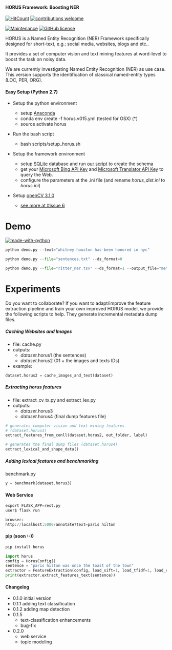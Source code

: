 #### HORUS Framework: Boosting NER

[![HitCount](http://hits.dwyl.io/SmartDataAnalytics/horus-ner.svg)](http://hits.dwyl.io/SmartDataAnalytics/horus-ner)
[![contributions welcome](https://img.shields.io/badge/contributions-welcome-brightgreen.svg?style=flat)](https://github.com/SmartDataAnalytics/horus-ner/issues)

<!--[![NSP Status](https://nodesecurity.io/orgs/sda/projects/4fe69258-6d3c-40d0-9ed6-fc4b3b183466/badge)](https://nodesecurity.io/orgs/sda/projects/4fe69258-6d3c-40d0-9ed6-fc4b3b183466)-->
<!--[![Build Status](https://travis-ci.org/SmartDataAnalytics/horus-ner.svg?branch=master)](https://travis-ci.org/SmartDataAnalytics/horus-ner)-->
<!--[![bitHound Overall Score](https://www.bithound.io/github/SmartDataAnalytics/horus-ner/badges/score.svg)](https://www.bithound.io/github/SmartDataAnalytics/horus-ner) -->
<!--[![bitHound Code](https://www.bithound.io/github/SmartDataAnalytics/horus-ner/badges/code.svg)](https://www.bithound.io/github/SmartDataAnalytics/horus-ner)-->
<!--[![Coverage Status](https://coveralls.io/repos/SmartDataAnalytics/horus-ner/badge.svg?branch=master&service=github)](https://coveralls.io/github/SmartDataAnalytics/horus-ner?branch=master)-->
[![Maintenance](https://img.shields.io/badge/Maintained%3F-yes-green.svg)](https://GitHub.com/SmartDataAnalytics/horus-ner/graphs/commit-activity)
[![GitHub license](https://img.shields.io/github/license/SmartDataAnalytics/horus-ner.svg)](https://github.com/SmartDataAnalytics/horus-ner/blob/master/LICENSE)

HORUS is a Named Entity Recognition (NER) Framework specifically
designed for short-text, e.g.: social media, websites, blogs and etc..

It provides a set of computer vision and text mining features 
at word-level to boost the task on noisy data.

We are currently investigating Named Entity Recognition (NER) as use case. This version supports the identification of classical named-entity types (LOC, PER, ORG). 

#### Easy Setup (Python 2.7)

- Setup the python environment
    - setup [Anaconda](https://anaconda.org/)
    - conda env create -f horus.v015.yml (tested for OSX) (*)
    - source activate horus

- Run the bash script
    - bash scripts/setup_horus.sh

- Setup the framework environment
    - setup [SQLite](https://sqlite.org/) database and run [our script](https://github.com/diegoesteves/horus-ner/blob/master/horus0.1.5.db.sql) to create the schema
    - get your [Microsoft Bing API Key](https://azure.microsoft.com/en-us/services/cognitive-services/) and [Microsoft Translator API Key](https://datamarket.azure.com/developer/applications/register) to query the Web.
    - configure the parameters at the .ini file (and rename _horus_dist.ini_ to _horus.ini_)

- Setup [openCV 3.1.0](http://www.pyimagesearch.com/2015/06/22/install-opencv-3-0-and-python-2-7-on-ubuntu/)
    - [see more at #issue 6](https://github.com/dnes85/horus-models/issues/6)

Demo
===========
[![made-with-python](https://img.shields.io/badge/Made%20with-Python-1f425f.svg)](https://www.python.org/)

```python
python demo.py --text="whitney houston has been honored in nyc"

python demo.py --file="sentences.txt" --ds_format=0

python demo.py --file="ritter_ner.tsv" --ds_format=1 --output_file="metadata" --output_format="json"
```

Experiments
===========
Do you want to collaborate? If you want to adapt/improve the feature extraction pipeline and train your own improved HORUS model, 
we provide the following scripts to help. They generate incremental metadata dump files.

##### Caching Websites and Images
- file: cache.py
- outputs:
    - _dataset_.horus1 (the sentences)
    - _dataset_.horus2 (01 + the images and texts IDs)
- example:
```python
dataset.horus2 = cache_images_and_text(dataset)
```
##### Extracting horus features

- file: extract_cv_tx.py and extract_lex.py
- outputs:
    - _dataset_.horus3
    - _dataset_.horus4 (final dump features file)

```python
# generates computer vision and text mining features 
# (dataset.horus3) 
extract_features_from_conll(dataset.horus2, out_folder, label)
```

```python
# generates the final dump files (dataset.horus4)
extract_lexical_and_shape_data()
```

##### Adding lexical features and benchmarking
benchmark.py

```python
y = benchmark(dataset.horus3)
```

#### Web Service
```python
export FLASK_APP=rest.py
user$ flask run

browser:
http://localhost:5000/annotate?text=paris hilton
```

#### pip (soon :-))
```python
pip install horus

import horus
config = HorusConfig()
sentence = "paris hilton was once the toast of the town"
extractor = FeatureExtraction(config, load_sift=1, load_tfidf=1, load_cnn=0, load_topic_modeling=1)
print(extractor.extract_features_text(sentence))
```
#### Changelog
- 0.1.0 initial version
- 0.1.1 adding text classification
- 0.1.2 adding map detection
- 0.1.5
    - text-classification enhancements
    - bug-fix
- 0.2.0
    - web service
    - topic modeling
